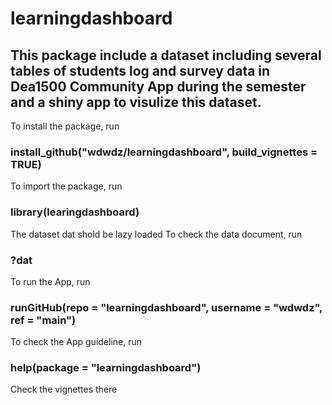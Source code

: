# learningdashboard
## This package include a dataset including several tables of students log and survey data in Dea1500 Community App during the semester and a shiny app to visulize this dataset.
To install the package, run
### install_github("wdwdz/learningdashboard", build_vignettes = TRUE)
To import the package, run
### library(learingdashboard)
The dataset dat shold be lazy loaded 
To check the data document, run
### ?dat
To run the App, run
### runGitHub(repo = "learningdashboard", username = "wdwdz", ref = "main")
To check the App guideline, run
### help(package = "learningdashboard")
Check the vignettes there



